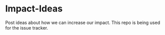 Impact-Ideas
============

Post ideas about how we can increase our impact. This repo is being used for the issue tracker. 
